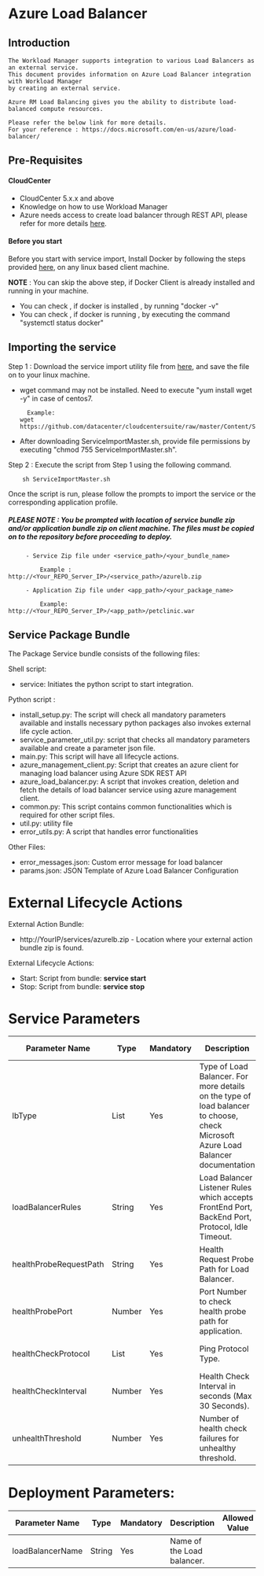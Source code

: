 # Azure Load Balancer
## Introduction

	The Workload Manager supports integration to various Load Balancers as an external service.
    This document provides information on Azure Load Balancer integration with Workload Manager 
    by creating an external service.
    
    Azure RM Load Balancing gives you the ability to distribute load-balanced compute resources.

    Please refer the below link for more details.
	For your reference : https://docs.microsoft.com/en-us/azure/load-balancer/

## Pre-Requisites
#### CloudCenter
- CloudCenter 5.x.x and above
- Knowledge on how to use Workload Manager  
- Azure needs access to create load balancer through REST API, please refer for more details [here](https://docs.microsoft.com/en-us/azure/role-based-access-control/role-assignments-portal).

#### Before you start
Before you start with service import, Install Docker by following the steps provided [here](https://wwwin-github.cisco.com/CloudCenterSuite/Content-Factory/raw/master/dockerimages/Steps%20for%20Installation%20of%20Docker%20CE%20on%20CentOS7_V2.docx), on any linux based client machine.

**NOTE** : You can skip the above step, if Docker Client is already installed and running in your machine. 
- You can check , if docker is installed , by running "docker -v"
- You can check , if docker is running , by executing the command "systemctl status docker"

## Importing the service

Step 1 : Download the service import utility file  from [here](https://raw.githubusercontent.com/datacenter/cloudcentersuite/master/Content/Scripts/ServiceImportMaster.sh), and save the file on to your linux machine.
- wget command may not be installed. Need to execute "yum install wget -y" in case of centos7.

	    Example: 
      wget https://github.com/datacenter/cloudcentersuite/raw/master/Content/Scripts/ServiceImportMaster.sh
				
- After downloading ServiceImportMaster.sh, provide file permissions by executing "chmod 755 ServiceImportMaster.sh".

Step 2 : Execute the script from Step 1 using the following command.

        sh ServiceImportMaster.sh

Once the script is run, please follow the prompts to import the service or the corresponding application profile.

##### PLEASE NOTE : You be prompted with location of service bundle zip and/or application bundle zip on client machine. The files must be copied on to the repository before proceeding to deploy.

         - Service Zip file under <service_path>/<your_bundle_name>
                    
             Example : http://<Your_REPO_Server_IP>/<service_path>/azurelb.zip 
    
         - Application Zip file under <app_path>/<your_package_name>
            
             Example: http://<Your_REPO_Server_IP>/<app_path>/petclinic.war

## Service Package Bundle

The Package Service bundle consists of the following files:

Shell script:
 - service: Initiates the python script to start integration.

Python script :
 - install_setup.py: The script will check all mandatory parameters available and installs necessary python packages also invokes external life cycle action.
 - service_parameter_util.py: script that checks all mandatory parameters available and create a parameter json file.
 - main.py: This script will have all lifecycle actions.
 - azure_management_client.py: Script that creates an azure client for managing load balancer using Azure SDK REST API
 - azure_load_balancer.py: A script that invokes creation, deletion and fetch the details of load balancer service using azure management client.
 - common.py: This script contains common functionalities which is required for other script files.
 - util.py: utility file
 - error_utils.py: A script that handles error functionalities
 
Other Files:
 - error_messages.json: Custom error message for load balancer
 - params.json: JSON Template of Azure Load Balancer Configuration

# External Lifecycle Actions 

External Action Bundle:  
 - http://YourIP/services/azurelb.zip - Location where your external action bundle zip is found.

External Lifecycle Actions:
 - Start: Script from bundle: **service start**
 - Stop: Script from bundle: **service stop**

# Service Parameters
| Parameter Name| Type	 | Mandatory |Description | Allowed Value |Default Value |
| ------ | ------ | ------ | ------ |------ | ------ |
| lbType |	List | Yes |Type of Load Balancer. For more details on the type of load balancer to choose, check Microsoft Azure Load Balancer documentation | Private / Public |  Public |
| loadBalancerRules | String | Yes	| Load Balancer Listener Rules which accepts FrontEnd Port, BackEnd Port, Protocol, Idle Timeout. | [["TCP", "80", "80", "30"]] |
| healthProbeRequestPath | String |	Yes | Health Request Probe Path for Load Balancer. | </> | /
| healthProbePort | Number | Yes | Port Number to check health probe path for application. | <80> | 80
| healthCheckProtocol | List | Yes | Ping Protocol Type. | TCP / HTTP / HTTPS | HTTP
| healthCheckInterval | Number | Yes | Health Check Interval in seconds (Max 30 Seconds). | <30> | 30
| unhealthThreshold | Number | Yes | Number of health check failures for unhealthy threshold. | <2> | 2


# Deployment Parameters:

| Parameter Name| Type	 | Mandatory |Description | Allowed Value |Default Value |
| ------ | ------ | ------ | ------ |------ | ------ |
| loadBalancerName | String | Yes | Name of the Load balancer. | <azureloadbalncer> |

